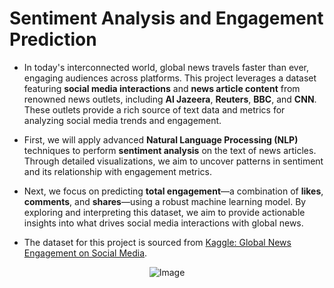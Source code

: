 # Sentiment Analysis and Engagement Prediction

- In today's interconnected world, global news travels faster than ever, engaging audiences across platforms. This project leverages a dataset featuring **social media interactions** and **news article content** from renowned news outlets, including **Al Jazeera**, **Reuters**, **BBC**, and **CNN**. These outlets provide a rich source of text data and metrics for analyzing social media trends and engagement.

- First, we will apply advanced **Natural Language Processing (NLP)** techniques to perform **sentiment analysis** on the text of news articles. Through detailed visualizations, we aim to uncover patterns in sentiment and its relationship with engagement metrics. 

- Next, we focus on predicting **total engagement**—a combination of **likes**, **comments**, and **shares**—using a robust machine learning model. By exploring and interpreting this dataset, we aim to provide actionable insights into what drives social media interactions with global news.

- The dataset for this project is sourced from [Kaggle: Global News Engagement on Social Media](https://www.kaggle.com/datasets/kanchana1990/global-news-engagement-on-social-media/data).

<div style="text-align: center;">
    <img src="https://library.ceu.edu/wp-content/uploads/news-2444778_960_720.jpg" alt="Image">
</div>
